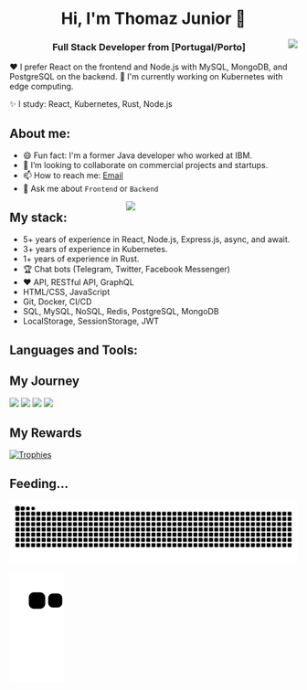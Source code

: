 <!--
**thomazjunior/thomazjunior** is a ✨ _special_ ✨ repository because its `README.md` (this file) appears on your GitHub profile.

Here are some ideas to get you started:

- 🔭 I’m currently working on ...
- 🌱 I’m currently learning ...
- 👯 I’m looking to collaborate on ...
- 🤔 I’m looking for help with ...
- 💬 Ask me about ...
- 📫 How to reach me: ...
- 😄 Pronouns: ...
- ⚡ Fun fact: ...
-->

<h1 align="center">Hi, I'm Thomaz Junior 👋 </h1>
<img align="right" src="https://visitor-badge.laobi.icu/badge?page_id=thomazjunior.thomazjunior&left_color=royalblue&right_color=black" />
<h3 align="center">Full Stack Developer from [Portugal/Porto] </h3>

❤️ I prefer React on the frontend and Node.js with MySQL, MongoDB, and PostgreSQL on the backend.
🤔 I'm currently working on Kubernetes with edge computing.

✨ I study: React, Kubernetes, Rust, Node.js

## About me:
- 😄 Fun fact: I'm a former Java developer who worked at IBM.
- 🔭 I’m looking to collaborate on commercial projects and startups.
- 📫 How to reach me: [Email](mailto:your-email@example.com)
- 💬 Ask me about `Frontend` or `Backend`

<img align="right" src="https://octodex.github.com/images/welcometocat.png" width="300">

## My stack:
- 5+ years of experience in React, Node.js, Express.js, async, and await.
- 3+ years of experience in Kubernetes.
- 1+ years of experience in Rust.
- 🏆 Chat bots (Telegram, Twitter, Facebook Messenger)
- ❤️ API, RESTful API, GraphQL
- HTML/CSS, JavaScript
- Git, Docker, CI/CD
- SQL, MySQL, NoSQL, Redis, PostgreSQL, MongoDB
- LocalStorage, SessionStorage, JWT

## Languages and Tools:
<div align="left">
  <!-- Add your icons here -->
</div>

## My Journey
<div>
  <!-- Display GitHub stats -->
  <img width="440px" src="https://github-readme-stats.vercel.app/api?username=thomazjunior&show_icons=true&theme=onedark&count_private=true&include_all_commits=true&hide=stars,issues&show=,prs_merged,prs_merged_percentage">
  
  <!-- Display language stats with public and private contributions -->
  <img width="385px" src="https://github-readme-stats.anuraghazra1.vercel.app/api/top-langs/?username=thomazjunior&layout=compact&theme=onedark&count_private=true">

  <!-- Display activity graph for the last two years -->
  <img width="440px" src="https://github-readme-activity-graph.vercel.app/graph?username=thomazjunior&theme=github&count_private=true&include_all_commits=true">

  <!-- Display commit streak stats -->
  <img width="385px" src="https://github-readme-streak-stats.herokuapp.com/?user=thomazjunior&theme=onedark&count_private=true">
</div>

## My Rewards
[![Trophies](https://github-profile-trophy.vercel.app/?username=thomazjunior&theme=onedark)](https://github.com/ryo-ma/github-profile-trophy)

## Feeding...
![Snake animation](https://raw.githubusercontent.com/thomazjunior/thomazjunior/output/github-contribution-grid-snake-dark.svg)

![Snake animation](https://github.com/rafaballerini/rafaballerini/blob/output/github-contribution-grid-snake.svg)
